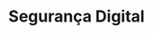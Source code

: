 ---
layout: category
title: Segurança Digital
category: Segurança Digital
permalink: /category/Segurança Digital/
---